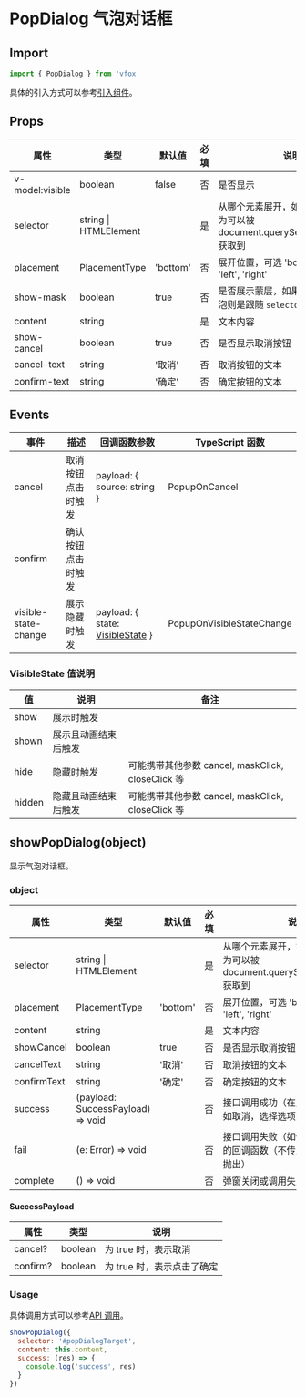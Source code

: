 # PopDialog 气泡对话框

## Import

```JavaScript
import { PopDialog } from 'vfox'
```

具体的引入方式可以参考[引入组件](../guide/import.md)。

## Props

| 属性            | 类型                  | 默认值   | 必填 | 说明                                                                              |
| --------------- | --------------------- | -------- | ---- | --------------------------------------------------------------------------------- |
| v-model:visible | boolean               | false    | 否   | 是否显示                                                                          |
| selector        | string \| HTMLElement |          | 是   | 从哪个元素展开，如果是 string，则为可以被 document.querySelector(selector) 获取到 |
| placement       | PlacementType         | 'bottom' | 否   | 展开位置，可选 'bottom', 'top', 'left', 'right'                                   |
| show-mask       | boolean               | true     | 否   | 是否展示蒙层，如果设置不展示，气泡则是跟随 `selector` 对应的元素                  |
| content         | string                |          | 是   | 文本内容                                                                          |
| show-cancel     | boolean               | true     | 否   | 是否显示取消按钮                                                                  |
| cancel-text     | string                | '取消'   | 否   | 取消按钮的文本                                                                    |
| confirm-text    | string                | '确定'   | 否   | 确定按钮的文本                                                                    |

## Events

| 事件                 | 描述               | 回调函数参数                                                           | TypeScript 函数           |
| -------------------- | ------------------ | ---------------------------------------------------------------------- | ------------------------- |
| cancel               | 取消按钮点击时触发 | payload: { source: string }                                            | PopupOnCancel             |
| confirm              | 确认按钮点击时触发 |                                                                        |
| visible-state-change | 展示隐藏时触发     | payload: { state: [VisibleState](./PopDialog.md#visiblestate-值说明) } | PopupOnVisibleStateChange |

### VisibleState 值说明

| 值     | 说明                 | 备注                                              |
| ------ | -------------------- | ------------------------------------------------- |
| show   | 展示时触发           |                                                   |
| shown  | 展示且动画结束后触发 |                                                   |
| hide   | 隐藏时触发           | 可能携带其他参数 cancel, maskClick, closeClick 等 |
| hidden | 隐藏且动画结束后触发 | 可能携带其他参数 cancel, maskClick, closeClick 等 |

## showPopDialog(object)

显示气泡对话框。

### object

| 属性        | 类型                              | 默认值   | 必填 | 说明                                                                              |
| ----------- | --------------------------------- | -------- | ---- | --------------------------------------------------------------------------------- |
| selector    | string \| HTMLElement             |          | 是   | 从哪个元素展开，如果是 string，则为可以被 document.querySelector(selector) 获取到 |
| placement   | PlacementType                     | 'bottom' | 否   | 展开位置，可选 'bottom', 'top', 'left', 'right'                                   |
| content     | string                            |          | 是   | 文本内容                                                                          |
| showCancel  | boolean                           | true     | 否   | 是否显示取消按钮                                                                  |
| cancelText  | string                            | '取消'   | 否   | 取消按钮的文本                                                                    |
| confirmText | string                            | '确定'   | 否   | 确定按钮的文本                                                                    |
| success     | (payload: SuccessPayload) => void |          | 否   | 接口调用成功（在用户做出选择后，如取消，选择选项）的回调函数                      |
| fail        | (e: Error) => void                |          | 否   | 接口调用失败（如传入错误的参数）的回调函数（不传入 fail 遇错误直接抛出）          |
| complete    | () => void                        |          | 否   | 弹窗关闭或调用失败的回调函数                                                      |

#### SuccessPayload

| 属性     | 类型    | 说明                       |
| -------- | ------- | -------------------------- |
| cancel?  | boolean | 为 true 时，表示取消       |
| confirm? | boolean | 为 true 时，表示点击了确定 |

### Usage

具体调用方式可以参考[API 调用](../guide/import.md#api-调用)。

```JavaScript
showPopDialog({
  selector: '#popDialogTarget',
  content: this.content,
  success: (res) => {
    console.log('success', res)
  }
})
```
